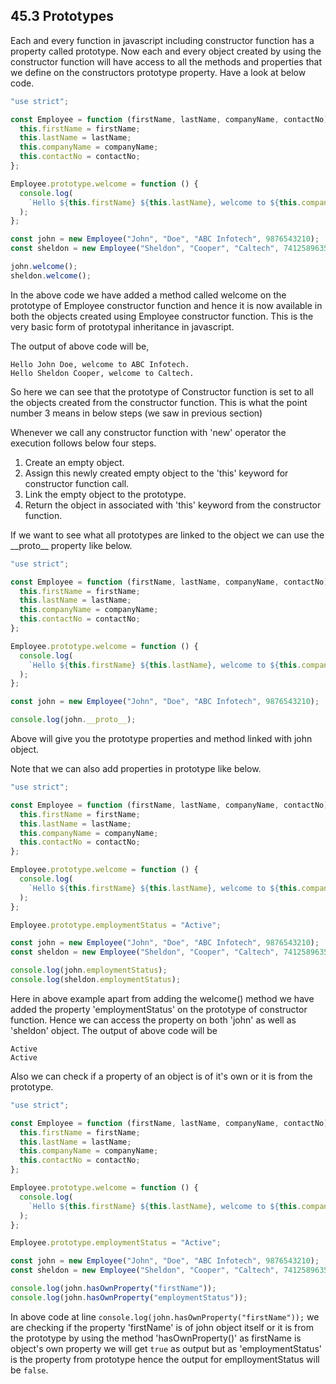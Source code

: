 ## 45.3 Prototypes

Each and every function in javascript including constructor function has a property called prototype. Now each and every object created by using the constructor function will have access to all the methods and properties that we define on the constructors prototype property. Have a look at below code.

```javascript
"use strict";

const Employee = function (firstName, lastName, companyName, contactNo) {
  this.firstName = firstName;
  this.lastName = lastName;
  this.companyName = companyName;
  this.contactNo = contactNo;
};

Employee.prototype.welcome = function () {
  console.log(
    `Hello ${this.firstName} ${this.lastName}, welcome to ${this.companyName}.`
  );
};

const john = new Employee("John", "Doe", "ABC Infotech", 9876543210);
const sheldon = new Employee("Sheldon", "Cooper", "Caltech", 7412589635);

john.welcome();
sheldon.welcome();
```

In the above code we have added a method called welcome on the prototype of Employee constructor function and hence it is now available in both the objects created using Employee constructor function. This is the very basic form of prototypal inheritance in javascript.

The output of above code will be,

```
Hello John Doe, welcome to ABC Infotech.
Hello Sheldon Cooper, welcome to Caltech.
```

So here we can see that the prototype of Constructor function is set to all the objects created from the constructor function. This is what the point number 3 means in below steps (we saw in previous section)

Whenever we call any constructor function with 'new' operator the execution follows below four steps.

1. Create an empty object.
2. Assign this newly created empty object to the 'this' keyword for constructor function call.
3. Link the empty object to the prototype.
4. Return the object in associated with 'this' keyword from the constructor function.

If we want to see what all prototypes are linked to the object we can use the \_\_proto\_\_ property like below.

```javascript
"use strict";

const Employee = function (firstName, lastName, companyName, contactNo) {
  this.firstName = firstName;
  this.lastName = lastName;
  this.companyName = companyName;
  this.contactNo = contactNo;
};

Employee.prototype.welcome = function () {
  console.log(
    `Hello ${this.firstName} ${this.lastName}, welcome to ${this.companyName}.`
  );
};

const john = new Employee("John", "Doe", "ABC Infotech", 9876543210);

console.log(john.__proto__);
```

Above will give you the prototype properties and method linked with john object.

Note that we can also add properties in prototype like below.

```javascript
"use strict";

const Employee = function (firstName, lastName, companyName, contactNo) {
  this.firstName = firstName;
  this.lastName = lastName;
  this.companyName = companyName;
  this.contactNo = contactNo;
};

Employee.prototype.welcome = function () {
  console.log(
    `Hello ${this.firstName} ${this.lastName}, welcome to ${this.companyName}.`
  );
};

Employee.prototype.employmentStatus = "Active";

const john = new Employee("John", "Doe", "ABC Infotech", 9876543210);
const sheldon = new Employee("Sheldon", "Cooper", "Caltech", 7412589635);

console.log(john.employmentStatus);
console.log(sheldon.employmentStatus);
```

Here in above example apart from adding the welcome() method we have added the property 'employmentStatus' on the prototype of constructor function. Hence we can access the property on both 'john' as well as 'sheldon' object. The output of above code will be

```
Active
Active
```

Also we can check if a property of an object is of it's own or it is from the prototype.

```javascript
"use strict";

const Employee = function (firstName, lastName, companyName, contactNo) {
  this.firstName = firstName;
  this.lastName = lastName;
  this.companyName = companyName;
  this.contactNo = contactNo;
};

Employee.prototype.welcome = function () {
  console.log(
    `Hello ${this.firstName} ${this.lastName}, welcome to ${this.companyName}.`
  );
};

Employee.prototype.employmentStatus = "Active";

const john = new Employee("John", "Doe", "ABC Infotech", 9876543210);
const sheldon = new Employee("Sheldon", "Cooper", "Caltech", 7412589635);

console.log(john.hasOwnProperty("firstName"));
console.log(john.hasOwnProperty("employmentStatus"));
```

In above code at line `console.log(john.hasOwnProperty("firstName"));` we are checking if the property 'firstName' is of john object itself or it is from the prototype by using the method 'hasOwnProperty()' as firstName is object's own property we will get `true` as output but as 'employmentStatus' is the property from prototype hence the output for emplloymentStatus will be `false`.
